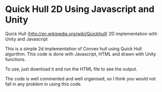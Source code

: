 # Quick Hull 2D Using Javascript and Unity
Quick Hull (http://en.wikipedia.org/wiki/Quickhull) 2D implementation with Unity and Javascript

This is a simple 2d implementation of Convex hull using Quick Hull algorithm.
This code is done with Javascript, HTML and drawn with Unity functions.

To use, just download it and run the HTML file to see the output.

The code is well commented and well organised, so I think you would not fall in any problem in using this code.
